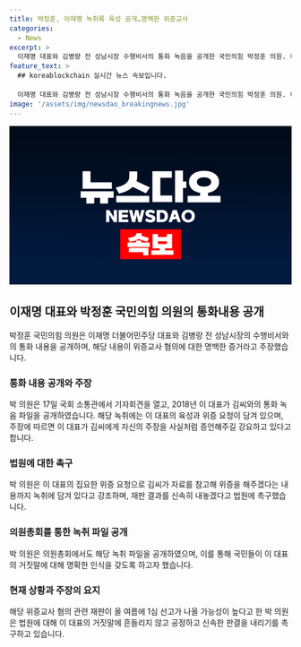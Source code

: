 ```yaml
---
title: 박정훈, 이재명 녹취록 육성 공개…명백한 위증교사
categories:
  - News
excerpt: >
  이재명 대표와 김병량 전 성남시장 수행비서의 통화 녹음을 공개한 국민의힘 박정훈 의원. 이 대표의 위증교사 혐의를 주장하며 녹취록을 공개하고, 재판 결과를 신속히 내놓도록 법원에 촉구했다. 이 대표가 김 씨에게 위증을 유도하고 있다며 명백한 위증교사라 주장하고, 이를 통해 국민들이 이 대표의 거짓말을 인식하길 바란다고 전했다. 해당 녹취는 이 대표가 김 씨에게 자신의 주장을 사실인 것처럼 떠올려보라고 강요하고, 위증을 해주겠다는 약속도 담겨 있었다.
feature_text: >
  ## koreablockchain 실시간 뉴스 속보입니다.

  이재명 대표와 김병량 전 성남시장 수행비서의 통화 녹음을 공개한 국민의힘 박정훈 의원. 이 대표의 위증교사 혐의를 주장하며 녹취록을 공개하고, 재판 결과를 신속히 내놓도록 법원에 촉구했다. 이 대표가 김 씨에게 위증을 유도하고 있다며 명백한 위증교사라 주장하고, 이를 통해 국민들이 이 대표의 거짓말을 인식하길 바란다고 전했다. 해당 녹취는 이 대표가 김 씨에게 자신의 주장을 사실인 것처럼 떠올려보라고 강요하고, 위증을 해주겠다는 약속도 담겨 있었다.
image: '/assets/img/newsdao_breakingnews.jpg'
---
```


<p><img src="/assets/img/newsdao_breakingnews.jpg" alt="koreablockchain 속보" /></p>

<h2 data-ke-size="size26">이재명 대표와 박정훈 국민의힘 의원의 통화내용 공개</h2>

<p data-ke-size="size16">박정훈 국민의힘 의원은 이재명 더불어민주당 대표와 김병랑 전 성남시장의 수행비서와의 통화 내용을 공개하며, 해당 내용이 위증교사 혐의에 대한 명백한 증거라고 주장했습니다.</p>

<h3>통화 내용 공개와 주장</h3>

<p data-ke-size="size16">박 의원은 17일 국회 소통관에서 기자회견을 열고, 2018년 이 대표가 김씨와의 통화 녹음 파일을 공개하였습니다. 해당 녹취에는 이 대표의 육성과 위증 요청이 담겨 있으며, 주장에 따르면 이 대표가 김씨에게 자신의 주장을 사실처럼 증언해주길 강요하고 있다고 합니다.</p>

<h3>법원에 대한 촉구</h3>

<p data-ke-size="size16">박 의원은 이 대표의 집요한 위증 요청으로 김씨가 자료를 참고해 위증을 해주겠다는 내용까지 녹취에 담겨 있다고 강조하며, 재판 결과를 신속히 내놓겠다고 법원에 촉구했습니다.</p>

<h3>의원총회를 통한 녹취 파일 공개</h3>

<p data-ke-size="size16">박 의원은 의원총회에서도 해당 녹취 파일을 공개하였으며, 이를 통해 국민들이 이 대표의 거짓말에 대해 명확한 인식을 갖도록 하고자 했습니다.</p>

<h3>현재 상황과 주장의 요지</h3>

<p data-ke-size="size16">해당 위증교사 혐의 관련 재판이 올 여름에 1심 선고가 나올 가능성이 높다고 한 박 의원은 법원에 대해 이 대표의 거짓말에 흔들리지 않고 공정하고 신속한 판결을 내리기를 촉구하고 있습니다.</p>

